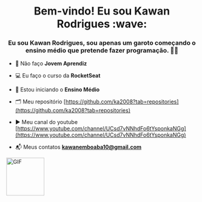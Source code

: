 <h1 align="center">Bem-vindo! Eu sou Kawan Rodrigues :wave:</h1>
<h3 align="center">Eu sou Kawan Rodrigues, sou apenas um garoto começando o ensino médio que pretende fazer programação. 📝🤓</h3>

- 💼 Não faço **Jovem Aprendiz**

- 💻 Eu faço o curso da **RocketSeat**

- 📒 Estou iniciando o **Ensino Médio**

- 🗂️ Meu repositório [https://github.com/ka2008?tab=repositories](https://github.com/ka2008?tab=repositories)

- ▶️ Meu canal do youtube [https://www.youtube.com/channel/UCsd7vNNhdFo6tYsponkaNGg](https://www.youtube.com/channel/UCsd7vNNhdFo6tYsponkaNGg)

- 📬 Meus contatos **kawanemboaba10@gmail.com**

<img src='https://media3.giphy.com/media/Y8bAdBxtKREVcuDNyH/giphy.gif?cid=6c09b952vm6d7dweb7tce7ekbsntc3gev910dsi4sdlmi0fn&ep=v1_internal_gif_by_id&rid=giphy.gif&ct=s' alt='GIF' width='100' height='100'> 

